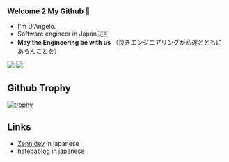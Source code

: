 ### Welcome 2 My Github 👋
- I'm D'Angelo.
- Software engineer in Japan🇯🇵
- **May the Engineering be with us** （良きエンジニアリングが私達とともにあらんことを）

![](http://github-profile-summary-cards.vercel.app/api/cards/repos-per-language?username=d-angelo-2049&theme=tokyonight)
![](http://github-profile-summary-cards.vercel.app/api/cards/most-commit-language?username=d-angelo-2049&theme=tokyonight)

## Github Trophy

[![trophy](https://github-profile-trophy.vercel.app/?username=d-angelo-2049&row=2&theme=onedark)](https://github.com/ryo-ma/github-profile-trophy)

## Links
- [Zenn.dev](https://zenn.dev/dai_otsuka) in japanese
- [hatebablog](https://guynthecha1r.hatenablog.com/) in japanese 

